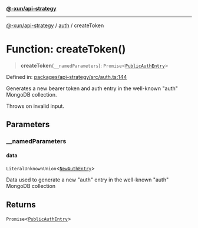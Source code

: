 [**@-xun/api-strategy**](../../README.md)

***

[@-xun/api-strategy](../../README.md) / [auth](../README.md) / createToken

# Function: createToken()

> **createToken**(`__namedParameters`): `Promise`\<[`PublicAuthEntry`](../types/type-aliases/PublicAuthEntry.md)\>

Defined in: [packages/api-strategy/src/auth.ts:144](https://github.com/Xunnamius/api-utils/blob/2999e4472bea4c5a8ecd8f7c7fbf77e6b4bc26db/packages/api-strategy/src/auth.ts#L144)

Generates a new bearer token and auth entry in the well-known "auth" MongoDB
collection.

Throws on invalid input.

## Parameters

### \_\_namedParameters

#### data

`LiteralUnknownUnion`\<[`NewAuthEntry`](../types/type-aliases/NewAuthEntry.md)\>

Data used to generate a new "auth" entry in the well-known "auth" MongoDB
collection

## Returns

`Promise`\<[`PublicAuthEntry`](../types/type-aliases/PublicAuthEntry.md)\>
